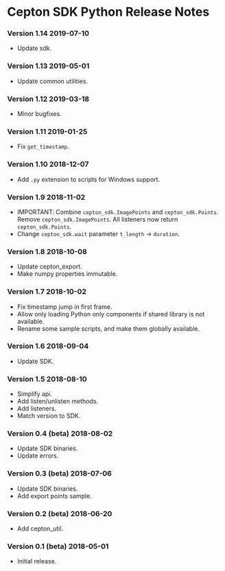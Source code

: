 # Cepton SDK Python Release Notes

### Version 1.14 2019-07-10
* Update sdk.

### Version 1.13 2019-05-01
* Update common utilities.

### Version 1.12 2019-03-18
* Minor bugfixes.

### Version 1.11 2019-01-25
* Fix `get_timestamp`.

### Version 1.10 2018-12-07
* Add `.py` extension to scripts for Windows support.

### Version 1.9 2018-11-02
* IMPORTANT: Combine `cepton_sdk.ImagePoints` and `cepton_sdk.Points`. Remove `cepton_sdk.ImagePoints`. All listeners now return `cepton_sdk.Points`.
* Change `cepton_sdk.wait` parameter `t_length` -> `duration`.

### Version 1.8 2018-10-08
* Update cepton_export.
* Make numpy properties immutable.

### Version 1.7 2018-10-02
* Fix timestamp jump in first frame.
* Allow only loading Python only components if shared library is not available.
* Rename some sample scripts, and make them globally available.

### Version 1.6 2018-09-04
* Update SDK.

### Version 1.5 2018-08-10
* Simplify api.
* Add listen/unlisten methods.
* Add listeners.
* Match version to SDK.

### Version 0.4 (beta) 2018-08-02
* Update SDK binaries.
* Update errors.

### Version 0.3 (beta) 2018-07-06
* Update SDK binaries.
* Add export points sample.

### Version 0.2 (beta) 2018-06-20
* Add cepton_util.

### Version 0.1 (beta) 2018-05-01
* Initial release.